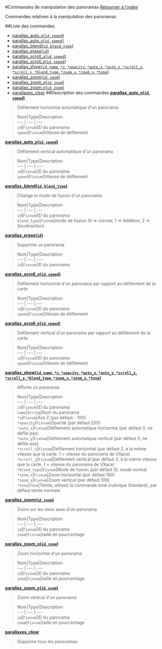 #Commandes de manipulation des panoramas
[Retourner à l'index](__command_list.md)

Commandes relatives à la manipulation des panoramas

##Liste des commandes
*    [parallax_auto_x(`id`, `speed`)](#parallax_auto_x)
*    [parallax_auto_y(`id`, `speed`)](#parallax_auto_y)
*    [parallax_blend(`id`, `blend_type`)](#parallax_blend)
*    [parallax_erase(`id`)](#parallax_erase)
*    [parallax_scroll_x(`id`, `speed`)](#parallax_scroll_x)
*    [parallax_scroll_y(`id`, `speed`)](#parallax_scroll_y)
*    [parallax_show(`id`, `name`, `*z`, `*opacity`, `*auto_x`, `*auto_y`, `*scroll_x`, `*scroll_y`, `*blend_type`, `*zoom_x`, `*zoom_y`, `*tone`)](#parallax_show)
*    [parallax_zoom(`id`, `zoom`)](#parallax_zoom)
*    [parallax_zoom_x(`id`, `zoom`)](#parallax_zoom_x)
*    [parallax_zoom_y(`id`, `zoom`)](#parallax_zoom_y)
*    [parallaxes_clear](#parallaxes_clear)
##Description des commandes
[**parallax_auto_x(`id`, `speed`)**](#parallax_auto_x)

> Défilement horizontal automatique d'un panorama

  
> Nom|Type|Description  
--- | --- | ---  
`id`|`Fixnum`|ID du panorama  
`speed`|`Fixnum`|Vitesse de défilement  


[**parallax_auto_y(`id`, `speed`)**](#parallax_auto_y)

> Défilement vertical automatique d'un panorama

  
> Nom|Type|Description  
--- | --- | ---  
`id`|`Fixnum`|ID du panorama  
`speed`|`Fixnum`|Vitesse de défilement  


[**parallax_blend(`id`, `blend_type`)**](#parallax_blend)

> Change le mode de fusion d'un panorama

  
> Nom|Type|Description  
--- | --- | ---  
`id`|`Fixnum`|ID du panorama  
`blend_type`|`Fixnum`|mode de fusion (0 => normal, 1 => Addition, 2 => Soustraction)  


[**parallax_erase(`id`)**](#parallax_erase)

> Supprime un panorama

  
> Nom|Type|Description  
--- | --- | ---  
`id`|`Fixnum`|ID du panorama  


[**parallax_scroll_x(`id`, `speed`)**](#parallax_scroll_x)

> Défilement horizontal d'un panorama par rapport au défilement de la carte

  
> Nom|Type|Description  
--- | --- | ---  
`id`|`Fixnum`|ID du panorama  
`speed`|`Fixnum`|Vitesse de défilement  


[**parallax_scroll_y(`id`, `speed`)**](#parallax_scroll_y)

> Défilement vertical d'un panorama par rapport au défilement de la carte

  
> Nom|Type|Description  
--- | --- | ---  
`id`|`Fixnum`|ID du panorama  
`speed`|`Fixnum`|Vitesse de défilement  


[**parallax_show(`id`, `name`, `*z`, `*opacity`, `*auto_x`, `*auto_y`, `*scroll_x`, `*scroll_y`, `*blend_type`, `*zoom_x`, `*zoom_y`, `*tone`)**](#parallax_show)

> Affiche un panorama

  
> Nom|Type|Description  
--- | --- | ---  
`id`|`Fixnum`|ID du panorama  
`name`|`String`|Nom du panorama  
`*z`|`Fixnum`|Axe Z (par défaut - 100)  
`*opacity`|`Fixnum`|Opacité (par défaut 255)  
`*auto_x`|`Fixnum`|Défilement automatique horizontal (par défaut 0, ne défile pas)  
`*auto_y`|`Fixnum`|Défilement automatique vertical (par défaut 0, ne défile pas)  
`*scroll_x`|`Fixnum`|Défilement horizontal (par défaut 2, à la même vitesse que la carte. 1 = vitesse du panorama de VXace)  
`*scroll_y`|`Fixnum`|Défilement vertical (par défaut 2, à la même vitesse que la carte. 1 = vitesse du panorama de VXace)  
`*blend_type`|`Fixnum`|Mode de fusion (par défaut 0), mode normal  
`*zoom_x`|`Fixnum`|Zoom horizontal (par défaut 100)  
`*zoom_y`|`Fixnum`|Zoom vertical (par défaut 100)  
`*tone`|`Tone`|Teinte, utilisez la commande tone (rubrique Standard), par défaut teinte normale  


[**parallax_zoom(`id`, `zoom`)**](#parallax_zoom)

> Zoom sur les deux axes d'un panorama

  
> Nom|Type|Description  
--- | --- | ---  
`id`|`Fixnum`|ID du panorama  
`zoom`|`Fixnum`|taille en pourcentage  


[**parallax_zoom_x(`id`, `zoom`)**](#parallax_zoom_x)

> Zoom horizontal d'un panorama

  
> Nom|Type|Description  
--- | --- | ---  
`id`|`Fixnum`|ID du panorama  
`zoom`|`Fixnum`|taille en pourcentage  


[**parallax_zoom_y(`id`, `zoom`)**](#parallax_zoom_y)

> Zoom vertical d'un panorama

  
> Nom|Type|Description  
--- | --- | ---  
`id`|`Fixnum`|ID du panorama  
`zoom`|`Fixnum`|taille en pourcentage  


[**parallaxes_clear**](#parallaxes_clear)

> Supprime tous les panoramas

  
> 

